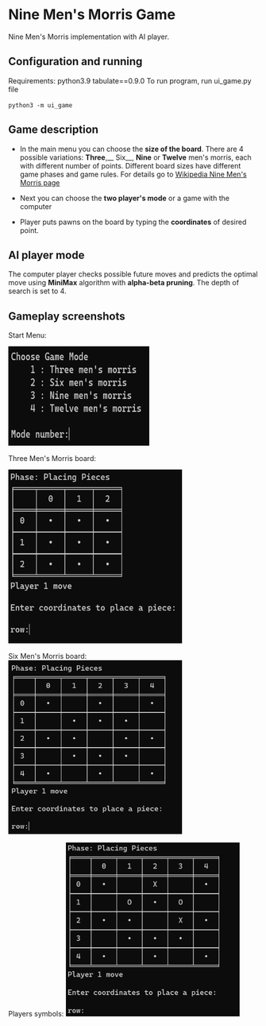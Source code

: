 # Nine Men's Morris Game
Nine Men's Morris implementation with AI player.
## Configuration and running
Requirements:
    python3.9
    tabulate==0.9.0
To run program, run ui_game.py file

`python3 -m ui_game`

## Game description
* In the main menu you can choose the __size of the board__. There are 4 possible variations: __Three__,__ Six__, __Nine__ or __Twelve__ men's morris, each with different number of points. Different board sizes have different game phases and game rules. For details go to [Wikipedia Nine Men's Morris page](https://en.wikipedia.org/wiki/Nine_men%27s_morris)

* Next you can choose the __two player's mode__ or a game with the computer

* Player puts pawns on the board by typing the __coordinates__ of desired point.

## AI player mode
The computer player checks possible future moves and predicts the optimal move using __MiniMax__ algorithm with  __alpha-beta pruning__. The depth of search is set to 4.
## Gameplay screenshots
Start Menu:

<img src="img/menu_start.png" width="284" height = "200"/>

Three Men's Morris board:

<img src="img/three_mills.png" width="350" height = "350"/>

Six Men's Morris board:
<img src="img/six_mills.png" width="350" height = "350"/>

Players symbols:
<img src="img/player_symbols.png" width="350" height = "350"/>
